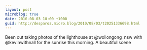 ```yaml
---
layout: post
microblog: true
date: 2010-08-03 10:00 +1000
guid: http://desparoz.micro.blog/2010/08/03/t20251336698.html
---
```

Been out taking photos of the lighthouse at @wollongong_nsw with @kevinwithnall for the sunrise this morning. A beautiful scene
